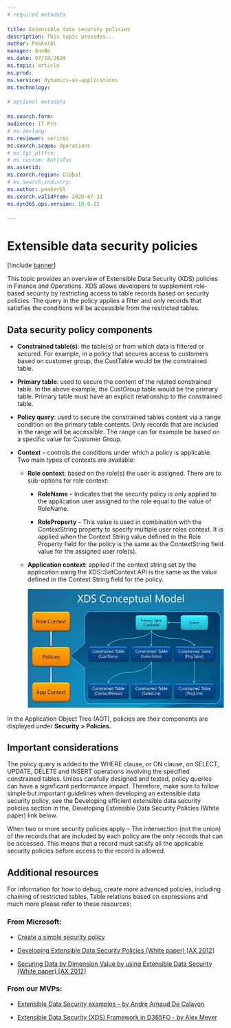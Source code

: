 ```yaml
---
# required metadata

title: Extensible data security policies 
description: This topic provides...
author: Peakerbl
manager: AnnBe
ms.date: 07/10/2020
ms.topic: article
ms.prod: 
ms.service: dynamics-ax-applications
ms.technology: 

# optional metadata

ms.search.form: 
audience: IT Pro
# ms.devlang: 
ms.reviewer: sericks
ms.search.scope: Operations
# ms.tgt_pltfrm: 
# ms.custom: NotInToc
ms.assetid: 
ms.search.region: Global
# ms.search.industry: 
ms.author: peakerbl
ms.search.validFrom: 2020-07-31
ms.dyn365.ops.version: 10.0.12

---
```


# Extensible data security policies 
[!include [banner](../includes/banner.md)]

This topic provides an overview of Extensible Data Security (XDS) policies in
Finance and Operations. XDS allows developers to supplement role-based security
by restricting access to table records based on security policies. The query in
the policy applies a filter and only records that satisfies the conditions will
be accessible from the restricted tables.

## Data security policy components

-   **Constrained table(s)**: the table(s) or from which data is filtered or
    secured. For example, in a policy that secures access to customers based on
    customer group, the CustTable would be the constrained table.

-   **Primary table**: used to secure the content of the related constrained
    table. In the above example, the CustGroup table would be the primary table.
    Primary table must have an explicit relationship to the constrained table.

-   **Policy query**: used to secure the constrained tables content via a range
    condition on the primary table contents. Only records that are included in
    the range will be accessible. The range can for example be based on a
    specific value for Customer Group.

-   **Context** – controls the conditions under which a policy is applicable.
    Two main types of contexts are available:

    -   **Role context**: based on the role(s) the user is assigned. There are
        to sub-options for role context:

        -   **RoleName** – Indicates that the security policy is only applied to
            the application user assigned to the role equal to the value of
            RoleName.

        -   **RoleProperty** – This value is used in combination with the
            ContextString property to specify multiple user roles context. It is
            applied when the Context String value defined in the Role Property
            field for the policy is the same as the ContextString field value
            for the assigned user role(s).

    -   **Application context**: applied if the context string set by the
        application using the XDS::SetContext API is the same as the value
        defined in the Context String field for the policy.

        ![AOTXDSConceptualModel](media/c74bc4ea12f084dfbaddb024685843e8.jpg)

In the Application Object Tree (AOT), policies are their components are
displayed under **Security \> Policies.**

## Important considerations

The policy query is added to the WHERE clause, or ON clause, on SELECT, UPDATE,
DELETE and INSERT operations involving the specified constrained tables. Unless
carefully designed and tested, policy queries can have a significant performance
impact. Therefore, make sure to follow simple but important guidelines when
developing an extensible data security policy, see the Developing efficient
extensible data security policies section in the, Developing Extensible Data
Security Policies (White paper) link below.

When two or more security policies apply – The intersection (not the union) of
the records that are included by each policy are the only records that can be
accessed. This means that a record must satisfy all the applicable security
policies before access to the record is allowed.

## Additional resources

For information for how to debug, create more advanced policies, including
chaining of restricted tables, Table relations based on expressions and much
more please refer to these resources:

### From Microsoft:

- [Create a simple security policy](create-simple-security-policy.md)

- [Developing Extensible Data Security Policies (White paper) [AX
2012]](https://technet.microsoft.com/library/hh272862.aspx)

- [Securing Data by Dimension Value by using Extensible Data Security (White
paper) [AX 2012]](https://technet.microsoft.com/library/hh335188.aspx)

### From our MVPs:

- [Extensible Data Security examples – by Andre Arnaud De
Calavon](https://dynamicspedia.com/tag/xds/)

- [Extensible Data Security (XDS) Framework in D365FO - by Alex
Meyer](https://alexdmeyer.com/2019/02/20/extensible-data-security-xds-framework-in-d365fo/)

